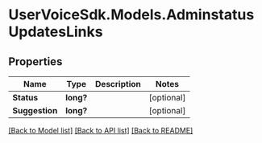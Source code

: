 # UserVoiceSdk.Models.AdminstatusUpdatesLinks
## Properties

Name | Type | Description | Notes
------------ | ------------- | ------------- | -------------
**Status** | **long?** |  | [optional] 
**Suggestion** | **long?** |  | [optional] 

[[Back to Model list]](../README.md#documentation-for-models) [[Back to API list]](../README.md#documentation-for-api-endpoints) [[Back to README]](../README.md)


